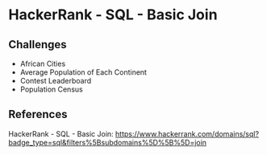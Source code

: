 # HackerRank - SQL - Basic Join

## Challenges
- African Cities
- Average Population of Each Continent
- Contest Leaderboard
- Population Census

## References
HackerRank - SQL - Basic Join: 
https://www.hackerrank.com/domains/sql?badge_type=sql&filters%5Bsubdomains%5D%5B%5D=join